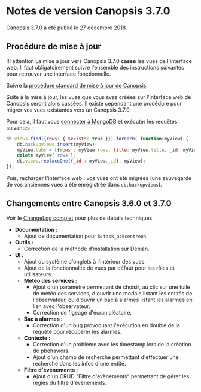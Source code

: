 # Notes de version Canopsis 3.7.0

Canopsis 3.7.0 a été publié le 27 décembre 2018.

## Procédure de mise à jour

!!! attention
    La mise à jour vers Canopsis 3.7.0 **casse** les vues de l'interface web. Il faut obligatoirement suivre l'ensemble des instructions suivantes pour retrouver une interface fonctionnelle.

Suivre la [procédure standard de mise à jour de Canopsis](../guide-administration/mise-a-jour/index.md).

Suite à la mise à jour, les vues que vous avez créées sur l'interface web de Canopsis seront alors cassées. Il existe cependant une procédure pour migrer vos vues existantes vers un Canopsis 3.7.0.

Pour cela, il faut vous [connecter à MongoDB](../guide-administration/administration-avancee/connexion-a-la-base-de-donnees.md) et exécuter les requêtes suivantes :
```js
db.views.find({rows: { $exists: true }}).forEach( function(myView) {
    db.backupviews.insert(myView);
    myView.tabs = [{rows : myView.rows, title: myView.title, _id: myView._id}];
    delete myView['rows'];
    db.views.replaceOne({_id : myView._id}, myView);
});
```

Puis, recharger l'interface web : vos vues ont été migrées (une sauvegarde de vos anciennes vues a été enregistrée dans `db.backupviews`).

## Changements entre Canopsis 3.6.0 et 3.7.0

Voir le [ChangeLog complet](https://git.canopsis.net/canopsis/canopsis/blob/develop/CHANGELOG.md) pour plus de détails techniques.


* **Documentation :**
	* Ajout de documentation pour la `task_ackcentreon`.
* **Outils :**
	* Correction de la méthode d'installation sur Debian.
* **UI :**
	* Ajout du système d'onglets à l'intérieur des vues.
	* Ajout de la fonctionnalité de vues par défaut pour les rôles et utilisateurs.
	* **Météo des services :**
		* Ajout d'un paramètre permettant de choisir, au clic sur une tuile de météo des services, d'ouvrir une modale listant les entités de l'observateur, ou d'ouvrir un bac à alarmes listant les alarmes en lien avec l'observateur.
		* Correction de figeage d'écran aléatoire.
	* **Bac à alarmes :**
		* Correction d'un bug provoquant l'éxécution en double de la requête pour récupérer les alarmes.
	* **Contexte :**
		* Correction d'un problème avec les timestamp lors de la création de pbehaviors.
		* Ajout d'un champ de recherche permettant d'effectuer une recherche dans les infos d'une entité.
	* **Filtre d'événements :**
		* Ajout d'un CRUD "Filtre d'évènements" permettant de gérer les règles du filtre d'événements.

